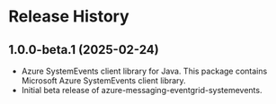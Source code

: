 # Release History

## 1.0.0-beta.1 (2025-02-24)

- Azure SystemEvents client library for Java. This package contains Microsoft Azure SystemEvents client library.
- Initial beta release of azure-messaging-eventgrid-systemevents.
